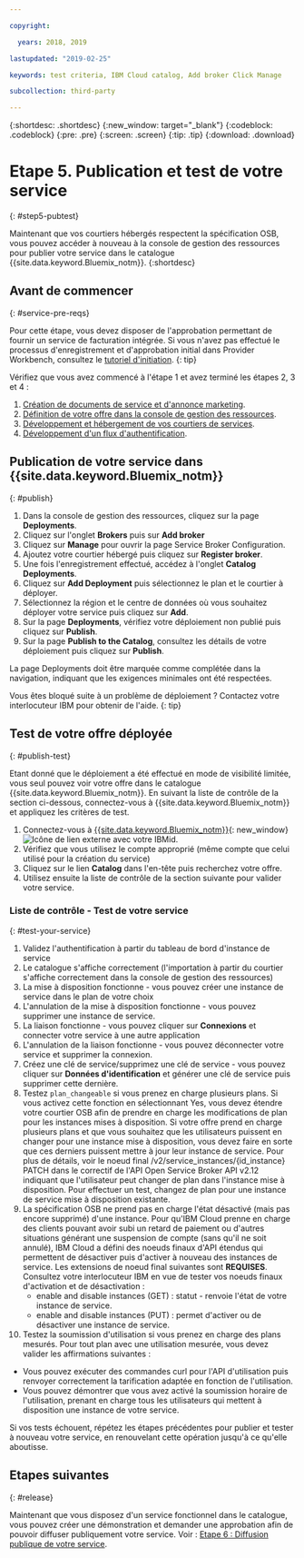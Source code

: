 ```yaml
---

copyright:

  years: 2018, 2019 

lastupdated: "2019-02-25"

keywords: test criteria, IBM Cloud catalog, Add broker Click Manage

subcollection: third-party

---
```


{:shortdesc: .shortdesc}
{:new_window: target="_blank"}
{:codeblock: .codeblock}
{:pre: .pre}
{:screen: .screen}
{:tip: .tip}
{:download: .download}

# Etape 5. Publication et test de votre service
{: #step5-pubtest}

Maintenant que vos courtiers hébergés respectent la spécification OSB, vous pouvez accéder à nouveau à la console de gestion des ressources pour publier votre service dans le catalogue {{site.data.keyword.Bluemix_notm}}. 
{:shortdesc}

## Avant de commencer
{: #service-pre-reqs}

Pour cette étape, vous devez disposer de l'approbation permettant de fournir un service de facturation intégrée. Si vous n'avez pas effectué le processus d'enregistrement et d'approbation initial dans Provider Workbench, consultez le [tutoriel d'initiation](/docs/third-party/index.md?topic=third-party-get-started#get-started).
{: tip}

Vérifiez que vous avez commencé à l'étape 1 et avez terminé les étapes 2, 3 et 4 :
1. [Création de documents de service et d'annonce marketing](/docs/third-party?topic=third-party-content-tasks#content-tasks).
2. [Définition de votre offre dans la console de gestion des ressources](/docs/third-party?topic=third-party-step2-define#step2-define).
3. [Développement et hébergement de vos courtiers de services](/docs/third-party?topic=third-party-step3-osb#step3-osb).
3. [Développement d'un flux d'authentification](/docs/third-party?topic=third-party-step4-iam#step4-iam).

## Publication de votre service dans {{site.data.keyword.Bluemix_notm}}
{: #publish}

1. Dans la console de gestion des ressources, cliquez sur la page **Deployments**.
2. Cliquez sur l'onglet **Brokers** puis sur **Add broker**
3. Cliquez sur **Manage** pour ouvrir la page Service Broker Configuration.
4. Ajoutez votre courtier hébergé puis cliquez sur **Register broker**.
5. Une fois l'enregistrement effectué, accédez à l'onglet **Catalog Deployments**.
6. Cliquez sur **Add Deployment** puis sélectionnez le plan et le courtier à déployer.
7. Sélectionnez la région et le centre de données où vous souhaitez déployer votre service puis cliquez sur **Add**.
8. Sur la page **Deployments**, vérifiez votre déploiement non publié puis cliquez sur **Publish**.
9. Sur la page **Publish to the Catalog**, consultez les détails de votre déploiement puis cliquez sur **Publish**.

La page Deployments doit être marquée comme complétée dans la navigation, indiquant que les exigences minimales ont été respectées.

Vous êtes bloqué suite à un problème de déploiement ? Contactez votre interlocuteur IBM pour obtenir de l'aide.
{: tip}

## Test de votre offre déployée 
{: #publish-test}

Etant donné que le déploiement a été effectué en mode de visibilité limitée, vous seul pouvez voir votre offre dans le catalogue {{site.data.keyword.Bluemix_notm}}. En suivant la liste de contrôle de la section ci-dessous, connectez-vous à {{site.data.keyword.Bluemix_notm}} et appliquez les critères de test.

1. Connectez-vous à [{{site.data.keyword.Bluemix_notm}}](https://cloud.ibm.com){: new_window} ![Icône de lien externe](../icons/launch-glyph.svg "Icône de lien externe") avec votre IBMid.
2. Vérifiez que vous utilisez le compte approprié (même compte que celui utilisé pour la création du service)
3. Cliquez sur le lien **Catalog** dans l'en-tête puis recherchez votre offre.
4. Utilisez ensuite la liste de contrôle de la section suivante pour valider votre service.

### Liste de contrôle - Test de votre service
{: #test-your-service}

1. Validez l'authentification à partir du tableau de bord d'instance de service
2. Le catalogue s'affiche correctement (l'importation à partir du courtier s'affiche correctement dans la console de gestion des ressources)
3. La mise à disposition fonctionne - vous pouvez créer une instance de service dans le plan de votre choix
4. L'annulation de la mise à disposition fonctionne - vous pouvez supprimer une instance de service.
5. La liaison fonctionne - vous pouvez cliquer sur **Connexions** et connecter votre service à une autre application
6. L'annulation de la liaison fonctionne - vous pouvez déconnecter votre service et supprimer la connexion.
7. Créez une clé de service/supprimez une clé de service - vous pouvez cliquer sur **Données d'identification** et générer une clé de service puis supprimer cette dernière.
8. Testez `plan_changeable` si vous prenez en charge plusieurs plans. Si vous activez cette fonction en sélectionnant Yes, vous devez étendre votre courtier OSB afin de prendre en charge les modifications de plan pour les instances mises à disposition. Si votre offre prend en charge plusieurs plans et que vous souhaitez que les utilisateurs puissent en changer pour une instance mise à disposition, vous devez faire en sorte que ces derniers puissent mettre à jour leur instance de service. Pour plus de détails, voir le noeud final /v2/service_instances/{id_instance} PATCH dans le correctif de l'API Open Service Broker API v2.12 indiquant que l'utilisateur peut changer de plan dans l'instance mise à disposition. Pour effectuer un test, changez de plan pour une instance de service mise à disposition existante.
9. La spécification OSB ne prend pas en charge l'état désactivé (mais pas encore supprimé) d'une instance. Pour qu'IBM Cloud prenne en charge des clients pouvant avoir subi un retard de paiement ou d'autres situations générant une suspension de compte (sans qu'il ne soit annulé), IBM Cloud a défini des noeuds finaux d'API étendus qui permettent de désactiver puis d'activer à nouveau des instances de service. Les extensions de noeud final suivantes sont **REQUISES**. Consultez votre interlocuteur IBM en vue de tester vos noeuds finaux d'activation et de désactivation :
   - enable and disable instances (GET) : statut - renvoie l'état de votre instance de service.
   - enable and disable instances (PUT) : permet d'activer ou de désactiver une instance de service.
10. Testez la soumission d'utilisation si vous prenez en charge des plans mesurés. Pour tout plan avec une utilisation mesurée, vous devez valider les affirmations suivantes :
   - Vous pouvez exécuter des commandes curl pour l'API d'utilisation puis renvoyer correctement la tarification adaptée en fonction de l'utilisation.
   - Vous pouvez démontrer que vous avez activé la soumission horaire de l'utilisation, prenant en charge tous les utilisateurs qui mettent à disposition une instance de votre service.

Si vos tests échouent, répétez les étapes précédentes pour publier et tester à nouveau votre service, en renouvelant cette opération jusqu'à ce qu'elle aboutisse.


## Etapes suivantes
{: #release}

Maintenant que vous disposez d'un service fonctionnel dans le catalogue, vous pouvez créer une démonstration et demander une approbation afin de pouvoir diffuser publiquement votre service. Voir : [Etape 6 : Diffusion publique de votre service](/docs/third-party?topic=third-party-public-releasing#public-releasing).

